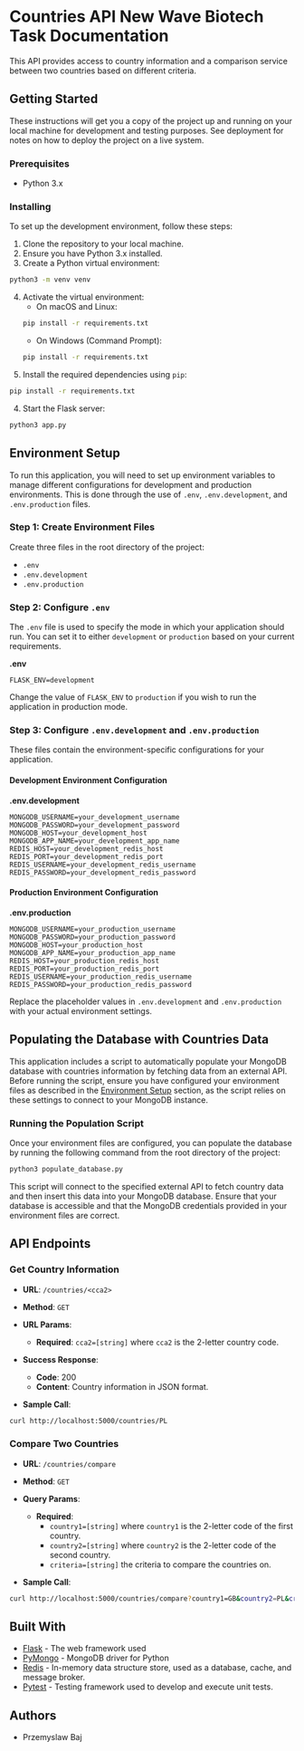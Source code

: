 # Countries API New Wave Biotech Task Documentation

This API provides access to country information and a comparison service between two countries based on different criteria.

## Getting Started

These instructions will get you a copy of the project up and running on your local machine for development and testing purposes. See deployment for notes on how to deploy the project on a live system.

### Prerequisites

- Python 3.x

### Installing

To set up the development environment, follow these steps:

1. Clone the repository to your local machine.
2. Ensure you have Python 3.x installed.
3. Create a Python virtual environment:
```bash
python3 -m venv venv
```
4. Activate the virtual environment:
    - On macOS and Linux:
    ```bash
    pip install -r requirements.txt
    ```
    - On Windows (Command Prompt):
    ```bash
    pip install -r requirements.txt
    ```
3. Install the required dependencies using `pip`:
```bash
pip install -r requirements.txt
```
4. Start the Flask server:
```bash
python3 app.py
```

## Environment Setup

To run this application, you will need to set up environment variables to manage different configurations for development and production environments. This is done through the use of `.env`, `.env.development`, and `.env.production` files.

### Step 1: Create Environment Files

Create three files in the root directory of the project:

- `.env`
- `.env.development`
- `.env.production`

### Step 2: Configure `.env`

The `.env` file is used to specify the mode in which your application should run. You can set it to either `development` or `production` based on your current requirements.

**.env**
```plaintext
FLASK_ENV=development
```

Change the value of `FLASK_ENV` to `production` if you wish to run the application in production mode.

### Step 3: Configure `.env.development` and `.env.production`

These files contain the environment-specific configurations for your application.

#### Development Environment Configuration

**.env.development**
```plaintext
MONGODB_USERNAME=your_development_username
MONGODB_PASSWORD=your_development_password
MONGODB_HOST=your_development_host
MONGODB_APP_NAME=your_development_app_name
REDIS_HOST=your_development_redis_host
REDIS_PORT=your_development_redis_port
REDIS_USERNAME=your_development_redis_username
REDIS_PASSWORD=your_development_redis_password
```

#### Production Environment Configuration

**.env.production**
```plaintext
MONGODB_USERNAME=your_production_username
MONGODB_PASSWORD=your_production_password
MONGODB_HOST=your_production_host
MONGODB_APP_NAME=your_production_app_name
REDIS_HOST=your_production_redis_host
REDIS_PORT=your_production_redis_port
REDIS_USERNAME=your_production_redis_username
REDIS_PASSWORD=your_production_redis_password
```

Replace the placeholder values in `.env.development` and `.env.production` with your actual environment settings.

## Populating the Database with Countries Data

This application includes a script to automatically populate your MongoDB database with countries information by fetching data from an external API. Before running the script, ensure you have configured your environment files as described in the [Environment Setup](#environment-setup) section, as the script relies on these settings to connect to your MongoDB instance.

### Running the Population Script

Once your environment files are configured, you can populate the database by running the following command from the root directory of the project:

```bash
python3 populate_database.py
```

This script will connect to the specified external API to fetch country data and then insert this data into your MongoDB database. Ensure that your database is accessible and that the MongoDB credentials provided in your environment files are correct.

## API Endpoints

### Get Country Information

- **URL**: `/countries/<cca2>`
- **Method**: `GET`
- **URL Params**: 
  - **Required**: `cca2=[string]` where `cca2` is the 2-letter country code.

- **Success Response**:
  - **Code**: 200 
  - **Content**: Country information in JSON format.

- **Sample Call**: 
```bash
curl http://localhost:5000/countries/PL
```

### Compare Two Countries

- **URL**: `/countries/compare`
- **Method**: `GET`
- **Query Params**: 
  - **Required**: 
    - `country1=[string]` where `country1` is the 2-letter code of the first country.
    - `country2=[string]` where `country2` is the 2-letter code of the second country.
    - `criteria=[string]` the criteria to compare the countries on.

- **Sample Call**: 
```bash
curl http://localhost:5000/countries/compare?country1=GB&country2=PL&criteria=population
```

## Built With

- [Flask](http://flask.pocoo.org/) - The web framework used
- [PyMongo](https://api.mongodb.com/python/current/) - MongoDB driver for Python
- [Redis](https://redis.io/) - In-memory data structure store, used as a database, cache, and message broker.
- [Pytest](https://pytest.org/) - Testing framework used to develop and execute unit tests.

## Authors

- Przemyslaw Baj


